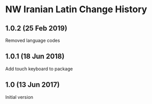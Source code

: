 NW Iranian Latin Change History
===============================
1.0.2 (25 Feb 2019)
-------------------
Removed language codes

1.0.1 (18 Jun 2018)
-------------------
Add touch keyboard to package

1.0 (13 Jun 2017)
-----------------
Initial version